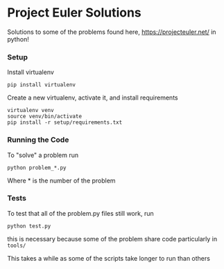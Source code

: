 Project Euler Solutions
=============

Solutions to some of the problems found here, https://projecteuler.net/ in python!

### Setup

Install virtualenv

```
pip install virtualenv
```

Create a new virtualenv, activate it, and install requirements

```
virtualenv venv
source venv/bin/activate
pip install -r setup/requirements.txt
```

### Running the Code

To "solve" a problem run

```
python problem_*.py
```

Where * is the number of the problem

### Tests

To test that all of the problem.py files still work, run

```
python test.py
```

this is necessary because some of the problem share code
particularly in `tools/`

This takes a while as some of the scripts take longer to run than others
